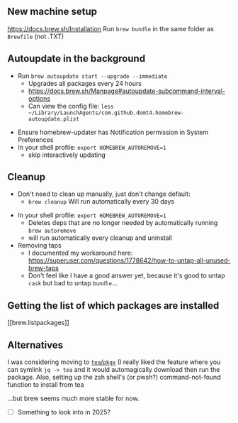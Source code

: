## New machine setup
https://docs.brew.sh/Installation
Run `brew bundle` in the same folder as `Brewfile` (not .TXT)
## Autoupdate in the background

- Run `brew autoupdate start --upgrade --immediate`
  * Upgrades all packages every 24 hours
  * https://docs.brew.sh/Manpage#autoupdate-subcommand-interval-options
  * Can view the config file: `less ~/Library/LaunchAgents/com.github.domt4.homebrew-autoupdate.plist`
* Ensure homebrew-updater has Notification permission in System Preferences
* In your shell profile: `export HOMEBREW_AUTOREMOVE=1`
  * skip interactively updating


## Cleanup
- Don't need to clean up manually, just don't change default:
  * `brew cleanup` Will run automatically every 30 days
* In your shell profile: `export HOMEBREW_AUTOREMOVE=1`
  * Deletes deps that are no longer needed by automatically running `brew autoremove`
  * will run automatically every cleanup and uninstall
* Removing taps
  * I documented my workaround here: https://superuser.com/questions/1778642/how-to-untap-all-unused-brew-taps
  * Don't feel like I have a good answer yet, because it's good to untap `cask` but bad to untap `bundle`...

## Getting the list of which packages are installed
[[brew.listpackages]]

## Alternatives
I was considering moving to [`tea`/`pkgx`](tea.md) (I really liked the feature where you can symlink `jq -> tea` and it would automagically download then run the package. Also, setting up the zsh shell's (or pwsh?) command-not-found function to install from tea

...but brew seems much more stable for now.
- [ ] Something to look into in 2025?
